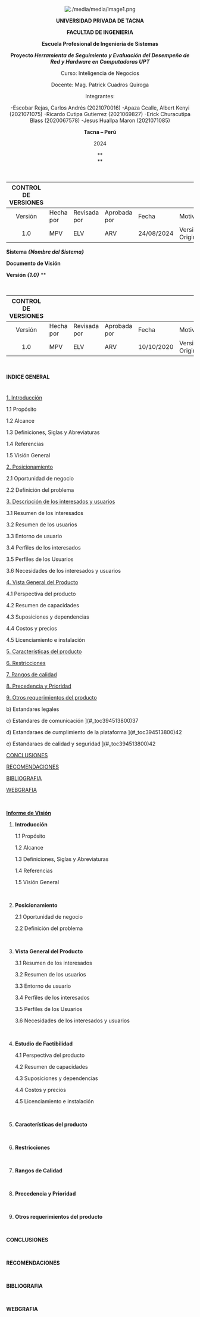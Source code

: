 <center>

[comment]: <img src="./media/media/image1.png" style="width:1.088in;height:1.46256in" alt="escudo.png" />

![./media/media/image1.png](./media/logo-upt.png)

**UNIVERSIDAD PRIVADA DE TACNA**

**FACULTAD DE INGENIERIA**

**Escuela Profesional de Ingeniería de Sistemas**

**Proyecto *Herramienta de Seguimiento y Evaluación del Desempeño de Red y Hardware en Computadoras UPT***

Curso: Inteligencia de Negocios

Docente: Mag. Patrick Cuadros Quiroga

Integrantes:

-Escobar Rejas, Carlos Andrés   (2021070016)
-Apaza Ccalle, Albert Kenyi     (2021071075)
-Ricardo Cutipa Gutierrez 	    (2021069827)
-Erick Churacutipa Blass 	    (2020067578)
-Jesus Huallpa Maron 		    (2021071085)


**Tacna – Perú**

2024

**  
**
</center>
<div style="page-break-after: always; visibility: hidden">\pagebreak</div>

|CONTROL DE VERSIONES||||||
| :-: | :- | :- | :- | :- | :- |
|Versión|Hecha por|Revisada por|Aprobada por|Fecha|Motivo|
|1\.0|MPV|ELV|ARV|24/08/2024|Versión Original|












**Sistema *{Nombre del Sistema}***

**Documento de Visión**

**Versión *{1.0}***
**

<div style="page-break-after: always; visibility: hidden">\pagebreak</div>

|CONTROL DE VERSIONES||||||
| :-: | :- | :- | :- | :- | :- |
|Versión|Hecha por|Revisada por|Aprobada por|Fecha|Motivo|
|1\.0|MPV|ELV|ARV|10/10/2020|Versión Original|


<div style="page-break-after: always; visibility: hidden">\pagebreak</div>


**INDICE GENERAL**
#
[1.	Introducción](#_Toc52661346)

1.1	Propósito

1.2	Alcance

1.3	Definiciones, Siglas y Abreviaturas

1.4	Referencias

1.5	Visión General

[2.	Posicionamiento](#_Toc52661347)

2.1	Oportunidad de negocio

2.2	Definición del problema

[3.	Descripción de los interesados y usuarios](#_Toc52661348)

3.1	Resumen de los interesados

3.2	Resumen de los usuarios

3.3	Entorno de usuario

3.4	Perfiles de los interesados

3.5	Perfiles de los Usuarios

3.6	Necesidades de los interesados y usuarios

[4.	Vista General del Producto](#_Toc52661349)

4.1	Perspectiva del producto

4.2	Resumen de capacidades

4.3	Suposiciones y dependencias

4.4	Costos y precios

4.5	Licenciamiento e instalación

[5.	Características del producto](#_Toc52661350)

[6.	Restricciones](#_Toc52661351)

[7.	Rangos de calidad](#_Toc52661352)

[8.	Precedencia y Prioridad](#_Toc52661353)

[9.	Otros requerimientos del producto](#_Toc52661354)

b) Estandares legales

c) Estandares de comunicación	](#_toc394513800)37

d) Estandaraes de cumplimiento de la plataforma	](#_toc394513800)42

e) Estandaraes de calidad y seguridad	](#_toc394513800)42

[CONCLUSIONES](#_Toc52661355)

[RECOMENDACIONES](#_Toc52661356)

[BIBLIOGRAFIA](#_Toc52661357)

[WEBGRAFIA](#_Toc52661358)


<div style="page-break-after: always; visibility: hidden">\pagebreak</div>

**<u>Informe de Visión</u>**

1. <span id="_Toc52661346" class="anchor"></span>**Introducción**

    1.1	Propósito

    1.2	Alcance

    1.3	Definiciones, Siglas y Abreviaturas

    1.4	Referencias

    1.5	Visión General

<div style="page-break-after: always; visibility: hidden">\pagebreak</div>

2. <span id="_Toc52661347" class="anchor"></span>**Posicionamiento**

    2.1	Oportunidad de negocio

    2.2	Definición del problema

<div style="page-break-after: always; visibility: hidden">\pagebreak</div>

3. <span id="_Toc52661348" class="anchor"></span>**Vista General del Producto**

    3.1	Resumen de los interesados

    3.2	Resumen de los usuarios

    3.3	Entorno de usuario

    3.4	Perfiles de los interesados

    3.5	Perfiles de los Usuarios

    3.6	Necesidades de los interesados y usuarios

<div style="page-break-after: always; visibility: hidden">\pagebreak</div>

4. <span id="_Toc52661349" class="anchor"></span>**Estudio de
    Factibilidad**

    4.1	Perspectiva del producto

    4.2	Resumen de capacidades

    4.3	Suposiciones y dependencias

    4.4	Costos y precios

    4.5	Licenciamiento e instalación

<div style="page-break-after: always; visibility: hidden">\pagebreak</div>

5. <span id="_Toc52661350" class="anchor"></span>**Características del producto**

<div style="page-break-after: always; visibility: hidden">\pagebreak</div>

6. <span id="_Toc52661351" class="anchor"></span>**Restricciones**

<div style="page-break-after: always; visibility: hidden">\pagebreak</div>

7. <span id="_Toc52661352" class="anchor"></span>**Rangos de Calidad**

<div style="page-break-after: always; visibility: hidden">\pagebreak</div>

8. <span id="_Toc52661353" class="anchor"></span>**Precedencia y Prioridad**

<div style="page-break-after: always; visibility: hidden">\pagebreak</div>

9. <span id="_Toc52661354" class="anchor"></span>**Otros requerimientos del producto**

<div style="page-break-after: always; visibility: hidden">\pagebreak</div>

<span id="_Toc52661355" class="anchor"></span>**CONCLUSIONES**

<div style="page-break-after: always; visibility: hidden">\pagebreak</div>

<span id="_Toc52661356" class="anchor"></span>**RECOMENDACIONES**

<div style="page-break-after: always; visibility: hidden">\pagebreak</div>

<span id="_Toc52661357" class="anchor"></span>**BIBLIOGRAFIA**

<div style="page-break-after: always; visibility: hidden">\pagebreak</div>

<span id="_Toc52661358" class="anchor"></span>**WEBGRAFIA**

<div style="page-break-after: always; visibility: hidden">\pagebreak</div>
